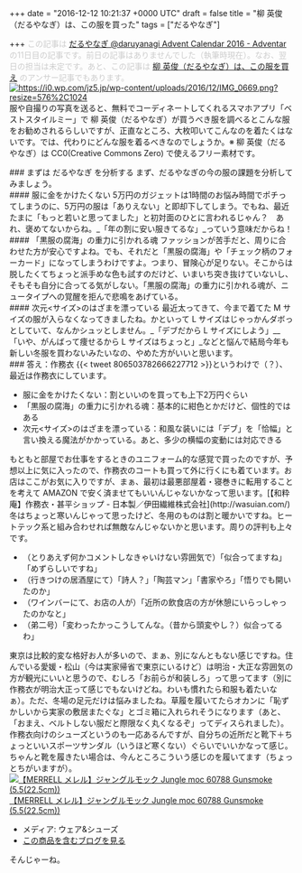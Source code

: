 
+++
date = "2016-12-12 10:21:37 +0000 UTC"
draft = false
title = "柳 英俊（だるやなぎ）は、この服を買った"
tags = ["だるやなぎ"]

+++
<span style="color: #cccccc">この記事は <a href="http://www.adventar.org/calendars/1621">だるやなぎ @daruyanagi Advent Calendar 2016 - Adventar</a> の11日目の記事です。前日の記事はありませんでした（執筆時現在）。なお、翌日の担当は未定です。あと、この記事は <a href="http://jz5.jp/2016/12/08/best-style-me/">柳 英俊（だるやなぎ）は、この服を買え</a> のアンサー記事でもあります。</span><a href="https://i0.wp.com/jz5.jp/wp-content/uploads/2016/12/IMG_0669.png?resize=576%2C1024" class="http-image" target="_blank"><img src="https://i0.wp.com/jz5.jp/wp-content/uploads/2016/12/IMG_0669.png?resize=576%2C1024" class="http-image" alt="https://i0.wp.com/jz5.jp/wp-content/uploads/2016/12/IMG_0669.png?resize=576%2C1024"/></a>服や自撮りの写真を送ると、無料でコーディネートしてくれるスマホアプリ「ベストスタイルミー」で 柳 英俊（だるやなぎ）が買うべき服を調べるとこんな服をお勧めされるらしいですが、正直なところ、大枚叩いてこんなのを着たくはないです。では、代わりにどんな服を着るべきなのでしょうか。※ 柳 英俊（だるやなぎ）は CC0(Creative Commons Zero) で使えるフリー素材です。

<div class="section">
    ### まずは だるやなぎ を分析する
    まず、だるやなぎの今の服の課題を分析してみましょう。

<div class="section">
    #### 服に金をかけたくない
    5万円のガジェットは1時間のお悩み時間でポチってしまうのに、5万円の服は「ありえない」と即却下してしまう。でもね、最近たまに「もっと若いと思ってました」と初対面のひとに言われるじゃん？　あれ、褒めてないからね。_「年の割に安い服きてるな」_っていう意味だからね！

</div>
<div class="section">
    #### 「黒服の腐海」の重力に引かれる魂
    ファッションが苦手だと、周りに合わせた方が安心ですよね。でも、それだと「黒服の腐海」や「チェック柄のフォーカード」になってしまうわけですよ。つまり、冒険心が足りない。そこからは脱したくてちょっと派手めな色も試すのだけど、いまいち突き抜けていないし、そもそも自分に合ってる気がしない。「黒服の腐海」の重力に引かれる魂が、ニュータイプへの覚醒を拒んで悲鳴をあげている。

</div>
<div class="section">
    #### 次元&lt;サイズ>のはざまを漂っている
    最近太ってきて、今まで着てた M サイズの服が入らなくなってきましたね。かといって L サイズはじゃっかんダボっとしていて、なんかシュッとしません。_「デブだから L サイズにしよう」__「いや、がんばって痩せるから L サイズはちょっと」_などと悩んで結局今年も新しい冬服を買わないみたいなの、やめた方がいいと思います。

</div>
</div>
<div class="section">
    ### 答え：作務衣
    {{< tweet 806503782666227712 >}}というわけで（？）、最近は作務衣にしています。

<ul>
<li>服に金をかけたくない：割といいのを買っても上下2万円ぐらい</li>
<li>「黒服の腐海」の重力に引かれる魂：基本的に紺色とかだけど、個性的ではある</li>
<li>次元&lt;サイズ>のはざまを漂っている：和風な装いには「デブ」を「恰幅」と言い換える魔法がかかっている。あと、多少の横幅の変動には対応できる</li>
</ul>もともと部屋でお仕事をするときのユニフォーム的な感覚で買ったのですが、予想以上に気に入ったので、作務衣のコートも買って外に行くにも着ています。お店はここがお気に入りですが、まぁ、最初は最悪部屋着・寝巻きに転用することを考えて AMAZON で安く済ませてもいいんじゃないかなって思います。[【和粋庵】作務衣・甚平ショップ - 日本製／伊田繊維株式会社](http://wasuian.com/)冬はちょっと寒いんじゃって思ったけど、冬用のものは割と暖かいですね。ヒートテック系と組み合わせれば無敵なんじゃないかと思います。周りの評判も上々です。

<ul>
<li>（とりあえず何かコメントしなきゃいけない雰囲気で）「似合ってますね」「めずらしいですね」</li>
<li>（行きつけの居酒屋にて）「詩人？」「陶芸マン」「書家やろ」「悟りでも開いたのか」</li>
<li>（ワインバーにて、お店の人が）「近所の飲食店の方が休憩にいらっしゃったのかなと」</li>
<li>（弟二号）「変わったかっこうしてんな。（昔から頭変やし？）似合ってるわ」</li>
</ul>東京は比較的変な格好お人が多いので、まぁ、別になんともない感じですね。住んでいる愛媛・松山（今は実家帰省で東京にいるけど）は明治・大正な雰囲気の方が観光にいいと思うので、むしろ「お前らが和装しろ」って思ってます（別に作務衣が明治大正って感じでもないけどね。わいも慣れたら和服も着たいなぁ）。ただ、冬場の足元だけは悩みましたね。草履を履いてたらオカンに「恥ずかしいから実家の敷居またぐな」とゴミ箱に入れられそうになります（あと、「おまえ、ベルトしない服だと際限なく丸くなるぞ」ってディスられました）。作務衣向けのシューズというのも一応あるんですが、自分ちの近所だと靴下＋ちょっといいスポーツサンダル（いうほど寒くない）ぐらいでいいかなって感じ。ちゃんと靴を履きたい場合は、今んところこういう感じのを履いてます（ちょっとちがいますが）。<div class="hatena-asin-detail"><a href="http://www.amazon.co.jp/exec/obidos/ASIN/B00ASWQAJK/bestylesnet-22/"><img src="http://ecx.images-amazon.com/images/I/41F1qgOVa7L._SL160_.jpg" class="hatena-asin-detail-image" alt="【MERRELL メレル】ジャングルモック Jungle moc 60788 Gunsmoke (5.5(22.5cm))" title="【MERRELL メレル】ジャングルモック Jungle moc 60788 Gunsmoke (5.5(22.5cm))"/></a><div class="hatena-asin-detail-info"><a href="http://www.amazon.co.jp/exec/obidos/ASIN/B00ASWQAJK/bestylesnet-22/">【MERRELL メレル】ジャングルモック Jungle moc 60788 Gunsmoke (5.5(22.5cm))</a><ul><li><span class="hatena-asin-detail-label">メディア:</span> ウェア&amp;シューズ</li><li><a href="http://d.hatena.ne.jp/asin/B00ASWQAJK/bestylesnet-22" target="_blank">この商品を含むブログを見る</a></li></ul></div><div class="hatena-asin-detail-foot"></div></div>そんじゃーね。

</div>

